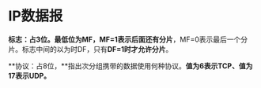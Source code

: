 # IP数据报

**标志：占3位。最低位为MF，MF=1表示后面还有分片**，MF=0表示最后一个分片。标志中间的以为时DF，只有**DF=1时才允许分片**。

**协议：占8位，**指出次分组携带的数据使用何种协议。**值为6表示TCP、值为17表示UDP。**